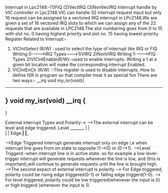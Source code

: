 
Interrupt in Lpc2148:-(1)FIQ (2)VectIRQ (3)NonVecIRQ
Interrupt handle by VIC controller in Lpc2148.VIC can handle 32 interrupt request input
but only 16 request can be assigned to a vectored IRQ interrupt in LPc2148.We are given a set of 16 vectored IRQ slots 
to which we can assign any of the 22 requests that are available in LPC2148.The slot numbering goes from 0 to 15 with 
slot no. 0 having highest priority and slot no. 15 having lowest priority.
Regiater Related to Interrupt:-
1) VICIntSelect (R/W) : used to select the type of interrupt like IRQ or FIQ
Writing 0---->IRQ Types--->1)VIRQ 2)NonVIRQ
Writing 1---->FIQ Types
2)VICIntEnable(R/W):-used to enable interrupts. 
Writing a 1 at a given bit location will make the corresponding interrupt Enabled.
3) VICIntEnClr (R/W) :-This register is used to disable interrupts. 
How to define ISR in program so that compiler treat it as special fxn
There are two ways:-
__irq void my_isr(void){
------------
}
void my_isr(void) __irq {
------------
}

External interrupt Types and Polarity:->
-->The external interrupt can be level and edge triggered.
      Level
     _______
    |       |   
    |       |  Edge
	__|       |___
	
-->Edge Triggered interrupt generate interrupt only on edge i,e when interrupt line goes from on state to opposite (1-->0) or (0-->1).
-->Level Triggerd:-when interrupt line is in active state. so for example a low-level-trigger interrupt will generate requests whenever 
   the line is low, and (this is important),will continue to generate requests until the line is brought high. 	
-->The second expact of external interrupt is polarity
    --> For Edge triggered, polarity could be rising edge triggered(0-1) or falling edge triggerd(1-0).
		--> For level triggered, polarity could be low triggered(whenever the input is 0) or high triggerd (whenever the input is 1).
